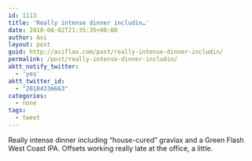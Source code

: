 ```yaml
---
id: 1113
title: 'Really intense dinner includin…'
date: 2010-08-02T21:35:35+00:00
author: Avi
layout: post
guid: http://aviflax.com/post/really-intense-dinner-includin/
permalink: /post/really-intense-dinner-includin/
aktt_notify_twitter:
  - 'yes'
aktt_twitter_id:
  - "20184336663"
categories:
  - none
tags:
  - tweet
---
```

Really intense dinner including &#8220;house-cured&#8221; gravlax and a Green Flash West Coast IPA. Offsets working really late at the office, a little.